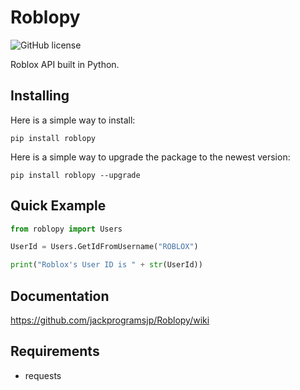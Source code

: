 # Roblopy

![GitHub license](https://img.shields.io/badge/license-MIT-blue.svg)

Roblox API built in Python.

## Installing

Here is a simple way to install:
```
pip install roblopy
```

Here is a simple way to upgrade the package to the newest version:
```
pip install roblopy --upgrade
```

## Quick Example

```python
from roblopy import Users

UserId = Users.GetIdFromUsername("ROBLOX")

print("Roblox's User ID is " + str(UserId))
```

## Documentation

https://github.com/jackprogramsjp/Roblopy/wiki

## Requirements

* requests

